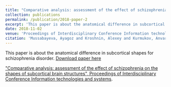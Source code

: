 ```yaml
---
title: "Comparative analysis: assessment of the effect of schizophrenia on the shapes of subcortical brain structures"
collection: publications
permalink: /publication/2018-paper-2
excerpt: 'This paper is about the anatomical difference in subcortical shapes for schizophrenia disorder.'
date: 2018-11-02
venue: 'Proceedings of Interdisciplinary Conference Information technologies and systems'
citation: 'Mussabayeva, Ayagoz and Kroshnin, Alexey and Kurmukov, Anvar and Denisova, Yulia and Gutman, Boris'
---
```


This paper is about the anatomical difference in subcortical shapes for schizophrenia disorder. [Download paper here](http://ayagoz.github.io/files/paper2.pdf)


["Comparative analysis: assessment of the effect of schizophrenia on the shapes of subcortical brain structures", Proceedings of Interdisciplinary Conference Information technologies and systems](http://itas2018.iitp.ru/media/papers/1570496250.pdf).

